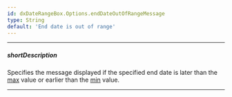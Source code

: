 ```yaml
---
id: dxDateRangeBox.Options.endDateOutOfRangeMessage
type: String
default: 'End date is out of range'
---
```

---
##### shortDescription
Specifies the message displayed if the specified end date is later than the [max]({basewidgetpath}/Configuration/#max) value or earlier than the [min]({basewidgetpath}/Configuration/#min) value.

---
